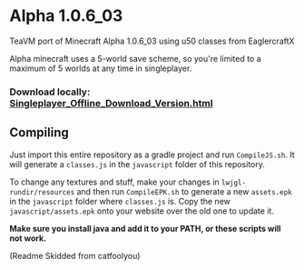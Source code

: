 # Alpha 1.0.6_03
TeaVM port of Minecraft Alpha 1.0.6_03 using u50 classes from EaglercraftX

Alpha minecraft uses a 5-world save scheme, so you're limited to a maximum of 5 worlds at any time in singleplayer.

### Download locally: [Singleplayer_Offline_Download_Version.html](javascript/EaglercraftX_1.8_Offline_en_US.html)

## Compiling

Just import this entire repository as a gradle project and run `CompileJS.sh`. It will generate a `classes.js` in the `javascript` folder of this repository.

To change any textures and stuff, make your changes in `lwjgl-rundir/resources` and then run `CompileEPK.sh` to generate a new `assets.epk` in the `javascript` folder where `classes.js` is. Copy the new `javascript/assets.epk` onto your website over the old one to update it.

**Make sure you install java and add it to your PATH, or these scripts will not work.**

(Readme Skidded from catfoolyou)